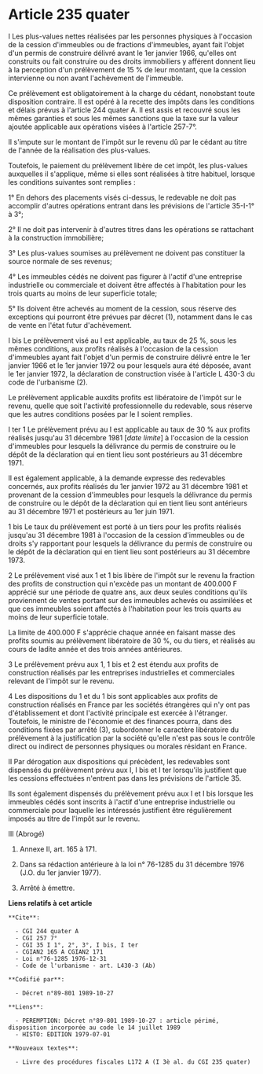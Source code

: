 # Article 235 quater

I Les plus-values nettes réalisées par les personnes physiques à l'occasion de la cession d'immeubles ou de fractions
d'immeubles, ayant fait l'objet d'un permis de construire délivré avant le 1er janvier 1966, qu'elles ont construits ou fait
construire ou des droits immobiliers y afférent donnent lieu à la perception d'un prélèvement de 15 % de leur montant, que la
cession intervienne ou non avant l'achèvement de l'immeuble.

Ce prélèvement est obligatoirement à la charge du cédant, nonobstant toute disposition contraire. Il est opéré à la recette
des impôts dans les conditions et délais prévus à l'article 244 quater A. Il est assis et recouvré sous les mêmes garanties
et sous les mêmes sanctions que la taxe sur la valeur ajoutée applicable aux opérations visées à l'article 257-7°.

Il s'impute sur le montant de l'impôt sur le revenu dû par le cédant au titre de l'année de la réalisation des plus-values.

Toutefois, le paiement du prélèvement libère de cet impôt, les plus-values auxquelles il s'applique, même si elles sont
réalisées à titre habituel, lorsque les conditions suivantes sont remplies :

1° En dehors des placements visés ci-dessus, le redevable ne doit pas accomplir d'autres opérations entrant dans les
prévisions de l'article 35-I-1° à 3°;

2° Il ne doit pas intervenir à d'autres titres dans les opérations se rattachant à la construction immobilière;

3° Les plus-values soumises au prélèvement ne doivent pas constituer la source normale de ses revenus;

4° Les immeubles cédés ne doivent pas figurer à l'actif d'une entreprise industrielle ou commerciale et doivent être affectés
à l'habitation pour les trois quarts au moins de leur superficie totale;

5° Ils doivent être achevés au moment de la cession, sous réserve des exceptions qui pourront être prévues par décret (1),
notamment dans le cas de vente en l'état futur d'achèvement.

I bis Le prélèvement visé au I est applicable, au taux de 25 %, sous les mêmes conditions, aux profits réalisés à l'occasion
de la cession d'immeubles ayant fait l'objet d'un permis de construire délivré entre le 1er janvier 1966 et le 1er janvier
1972 ou pour lesquels aura été déposée, avant le 1er janvier 1972, la déclaration de construction visée à l'article L 430-3
du code de l'urbanisme (2).

Le prélèvement applicable auxdits profits est libératoire de l'impôt sur le revenu, quelle que soit l'activité
professionnelle du redevable, sous réserve que les autres conditions posées par le I soient remplies.

I ter 1 Le prélèvement prévu au I est applicable au taux de 30 % aux profits réalisés jusqu'au 31 décembre 1981 [*date
limite*] à l'occasion de la cession d'immeubles pour lesquels la délivrance du permis de construire ou le dépôt de la
déclaration qui en tient lieu sont postérieurs au 31 décembre 1971.

Il est également applicable, à la demande expresse des redevables concernés, aux profits réalisés du 1er janvier 1972 au 31
décembre 1981 et provenant de la cession d'immeubles pour lesquels la délivrance du permis de construire ou le dépôt de la
déclaration qui en tient lieu sont antérieurs au 31 décembre 1971 et postérieurs au 1er juin 1971.

1 bis Le taux du prélèvement est porté à un tiers pour les profits réalisés jusqu'au 31 décembre 1981 à l'occasion de la
cession d'immeubles ou de droits s'y rapportant pour lesquels la délivrance du permis de construire ou le dépôt de la
déclaration qui en tient lieu sont postérieurs au 31 décembre 1973.

2 Le prélèvement visé aux 1 et 1 bis libère de l'impôt sur le revenu la fraction des profits de construction qui n'excède pas
un montant de 400.000 F apprécié sur une période de quatre ans, aux deux seules conditions qu'ils proviennent de ventes
portant sur des immeubles achevés ou assimilées et que ces immeubles soient affectés à l'habitation pour les trois quarts au
moins de leur superficie totale.

La limite de 400.000 F s'apprécie chaque année en faisant masse des profits soumis au prélèvement libératoire de 30 %, ou du
tiers, et réalisés au cours de ladite année et des trois années antérieures.

3 Le prélèvement prévu aux 1, 1 bis et 2 est étendu aux profits de construction réalisés par les entreprises industrielles et
commerciales relevant de l'impôt sur le revenu.

4 Les dispositions du 1 et du 1 bis sont applicables aux profits de construction réalisés en France par les sociétés
étrangères qui n'y ont pas d'établissement et dont l'activité principale est exercée à l'étranger. Toutefois, le ministre de
l'économie et des finances pourra, dans des conditions fixées par arrêté (3), subordonner le caractère libératoire du
prélèvement à la justification par la société qu'elle n'est pas sous le contrôle direct ou indirect de personnes physiques ou
morales résidant en France.

II Par dérogation aux dispositions qui précèdent, les redevables sont dispensés du prélèvement prévu aux I, I bis et I ter
lorsqu'ils justifient que les cessions effectuées n'entrent pas dans les prévisions de l'article 35.

Ils sont également dispensés du prélèvement prévu aux I et I bis lorsque les immeubles cédés sont inscrits à l'actif d'une
entreprise industrielle ou commerciale pour laquelle les intéressés justifient être régulièrement imposés au titre de l'impôt
sur le revenu.

III (Abrogé)

1) Annexe II, art. 165 à 171.

2) Dans sa rédaction antérieure à la loi n° 76-1285 du 31 décembre 1976 (J.O. du 1er janvier 1977).

3) Arrêté à émettre.

**Liens relatifs à cet article**

	**Cite**:

	  - CGI 244 quater A
	  - CGI 257 7°
	  - CGI 35 I 1°, 2°, 3°, I bis, I ter
	  - CGIAN2 165 A CGIAN2 171
	  - Loi n°76-1285 1976-12-31
	  - Code de l'urbanisme - art. L430-3 (Ab)

	**Codifié par**:

	  - Décret n°89-801 1989-10-27

	**Liens**:

	  - PEREMPTION: Décret n°89-801 1989-10-27 : article périmé, disposition incorporée au code le 14 juillet 1989
	  - HISTO: EDITION 1979-07-01

	**Nouveaux textes**:

	  - Livre des procédures fiscales L172 A (I 3è al. du CGI 235 quater)
